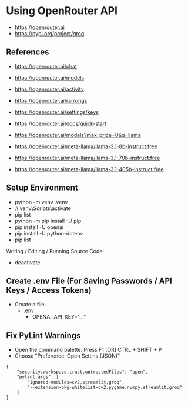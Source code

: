 # Using OpenRouter API

- https://openrouter.ai
- https://pypi.org/project/groq

## References

- https://openrouter.ai/chat
- https://openrouter.ai/models
- https://openrouter.ai/activity
- https://openrouter.ai/rankings
- https://openrouter.ai/settings/keys
- https://openrouter.ai/docs/quick-start

- https://openrouter.ai/models?max_price=0&q=llama
- https://openrouter.ai/meta-llama/llama-3.1-8b-instruct:free
- https://openrouter.ai/meta-llama/llama-3.1-70b-instruct:free
- https://openrouter.ai/meta-llama/llama-3.1-405b-instruct:free

## Setup Environment

- python -m venv .venv
- .\\.venv\Scripts\activate
- pip list
- python -m pip install -U pip
- pip install -U openai
- pip install -U python-dotenv
- pip list

Writing / Editing / Running Source Code!

- deactivate

## Create .env File (For Saving Passwords / API Keys / Access Tokens)

- Create a file:
    - .env
        - OPENAI_API_KEY="..."

## Fix PyLint Warnings

- Open the command palette: Press F1 [OR] CTRL + SHIFT + P
- Choose "Preference: Open Settins (JSON)"

```
{
    "security.workspace.trust.untrustedFiles": "open",
    "pylint.args": [
        "ignored-modules=cv2,streamlit,groq",
        "--extension-pkg-whitelist=cv2,pygame,numpy,streamlit,groq"
    ]
}
```